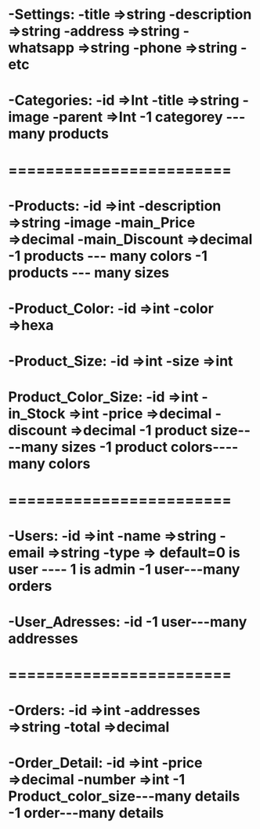 -Settings:
    -title =>string
    -description =>string
    -address =>string
    -whatsapp =>string
    -phone =>string
    -etc 
========================
-Categories:
    -id =>Int
    -title =>string
    -image 
    -parent =>Int
    -1 categorey --- many products
========================
========================
========================
-Products:
    -id =>int
    -description =>string
    -image
    -main_Price =>decimal
    -main_Discount =>decimal
    -1 products --- many colors
    -1 products --- many sizes
========================
-Product_Color:
    -id =>int
    -color =>hexa
========================
-Product_Size:
    -id =>int
    -size =>int
========================
Product_Color_Size:
    -id =>int 
    -in_Stock =>int
    -price =>decimal
    -discount =>decimal
    -1 product size----many sizes
    -1 product colors----many colors
========================
========================
========================
-Users:
    -id =>int
    -name =>string
    -email =>string
    -type => default=0 is user ---- 1 is admin 
    -1 user---many orders
========================
-User_Adresses:
    -id
    -1 user---many addresses
========================
========================
========================
-Orders:
    -id =>int
    -addresses =>string
    -total =>decimal
========================
-Order_Detail:
    -id =>int
    -price =>decimal
    -number =>int
    -1 Product_color_size---many details
    -1 order---many details
=========================
